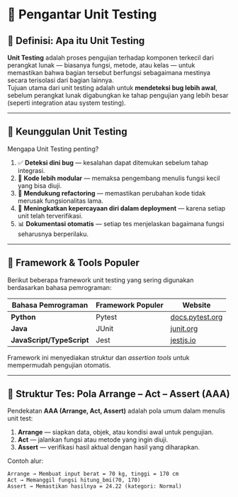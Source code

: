 # 🧪 Pengantar Unit Testing

## 📘 Definisi: Apa itu Unit Testing
**Unit Testing** adalah proses pengujian terhadap komponen terkecil dari perangkat lunak — biasanya fungsi, metode, atau kelas — untuk memastikan bahwa bagian tersebut berfungsi sebagaimana mestinya secara terisolasi dari bagian lainnya.  
Tujuan utama dari unit testing adalah untuk **mendeteksi bug lebih awal**, sebelum perangkat lunak digabungkan ke tahap pengujian yang lebih besar (seperti integration atau system testing).

---

## 🌟 Keunggulan Unit Testing
Mengapa Unit Testing penting?

1. ✅ **Deteksi dini bug** — kesalahan dapat ditemukan sebelum tahap integrasi.
2. 🧩 **Kode lebih modular** — memaksa pengembang menulis fungsi kecil yang bisa diuji.
3. 🔁 **Mendukung refactoring** — memastikan perubahan kode tidak merusak fungsionalitas lama.
4. 🚀 **Meningkatkan kepercayaan diri dalam deployment** — karena setiap unit telah terverifikasi.
5. 📊 **Dokumentasi otomatis** — setiap tes menjelaskan bagaimana fungsi seharusnya berperilaku.

---

## 🧰 Framework & Tools Populer
Berikut beberapa framework unit testing yang sering digunakan berdasarkan bahasa pemrograman:

| Bahasa Pemrograman | Framework Populer | Website |
|--------------------|-------------------|----------|
| **Python** | Pytest | [docs.pytest.org](https://docs.pytest.org/en/stable/) |
| **Java** | JUnit | [junit.org](https://junit.org/) |
| **JavaScript/TypeScript** | Jest | [jestjs.io](https://jestjs.io/) |

Framework ini menyediakan struktur dan *assertion tools* untuk mempermudah pengujian otomatis.

---

## 🧩 Struktur Tes: Pola Arrange – Act – Assert (AAA)
Pendekatan **AAA (Arrange, Act, Assert)** adalah pola umum dalam menulis unit test:

1. **Arrange** — siapkan data, objek, atau kondisi awal untuk pengujian.  
2. **Act** — jalankan fungsi atau metode yang ingin diuji.  
3. **Assert** — verifikasi hasil aktual dengan hasil yang diharapkan.

Contoh alur:
```plaintext
Arrange → Membuat input berat = 70 kg, tinggi = 170 cm  
Act → Memanggil fungsi hitung_bmi(70, 170)  
Assert → Memastikan hasilnya = 24.22 (kategori: Normal)
